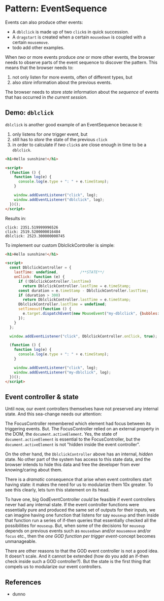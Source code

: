 # Pattern: EventSequence

Events can also produce other events:
 * A `dblclick` is made up of two `click`s in quick succession.
 * A `dragstart` is created when a certain `mousedown` is coupled with a certain `mousemove`.
 * todo add other examples.  

When *two* or more events produce *one* or more other events, the browser needs to observe parts of the event sequence to discover the pattern. This means that the browser needs to:
1. not only listen for more events, often of different types, but
2. also *store* information about the previous events.

The browser needs to store *state* information about the *sequence* of events that has occurred in *the current session*. 

## Demo: `dblclick`

`dblclick` is another good example of an EventSequence because it:
1. only listens for *one* trigger event, but
2. still has to *store* the state of the previous `click`
3. in order to calculate if *two* `click`s are close enough in time to be a `dblclick`.

```html
<h1>Hello sunshine!</h1>

<script>
  (function () {
    function log(e) {
      console.log(e.type + ": " + e.timeStamp);
    }

    window.addEventListener("click", log);
    window.addEventListener("dblclick", log);
  })();
</script>
```
Results in:
```
click: 2351.519999996526
click: 2519.5200000016484
dblclick: 2523.300000000745
```        

To implement our custom DblclickController is simple:

```html
<h1>Hello sunshine!</h1>

<script>
  const DblclickController = {
    lastTime: undefined,          /**STATE**/
    onClick: function (e) {
      if (!DblclickController.lastTime)
        return DblclickController.lastTime = e.timeStamp;
      const duration = e.timeStamp - DblclickController.lastTime;
      if (duration > 300)
        return DblclickController.lastTime = e.timeStamp;
      DblclickController.lastTime = undefined;
      setTimeout(function () {
        e.target.dispatchEvent(new MouseEvent("my-dblclick", {bubbles: true, composed: true}));
      });
    }
  };

  window.addEventListener("click", DblclickController.onClick, true);

  (function () {
    function log(e) {
      console.log(e.type + ": " + e.timeStamp);
    }

    window.addEventListener("click", log);
    window.addEventListener("my-dblclick", log);
  })();
</script>
```

## Event controller & state

Until now, our event controllers themselves have not preserved any internal state. And this sea-change needs our attention:
 
The FocusController remembered which element had focus between its triggering events. But. The FocusController relied on an external property in the DOM, the `document.activeElement`. Yes, the state of `document.activeElement` is essential to the FocusController, but the `document.activeElement` is not "hidden inside the event controller".

On the other hand, the `DblclickController` above has an internal, *hidden* state. No other part of the system has access to this state data, and the browser intends to hide this data and free the developer from ever knowing/caring about them.

There is a *dramatic* consequence that arise when event controllers start having state: it makes the need for us to modularize them 10x greater. To see this clearly, lets turn this statement on its head.
 
To have one, big GodEventController *could* be feasible if event controllers never had any internal state. If the event controller functions were essentially pure and produced the same set of outputs for their inputs, we can imagine having one function that listens for say `mouseup` and then inside that function run a series of if-then queries that essentially checked all the possibilities for `mouseup`. But, when some of the decisions for `mouseup` depends on previous events such as `mousedown` and/or `mousemove` and/or `focus` etc., then the *one GOD function per trigger event*-concept  becomes unmanageable. 

There are other reasons to that the GOD event controller is not a good idea. It doesn't scale. And it cannot be extended (how do you add an if-then check inside such a GOD controller?). But the state is the first thing that compels us to modularize our event controllers.


## References

 * dunno